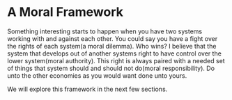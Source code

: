 # A Moral Framework

Something interesting starts to happen when you have two systems working with and against each other. You could say you have a fight over the rights of each system(a moral dilemma). Who wins? I believe that the system that develops out of another systems right to have control over the lower system(moral authority). This right is always paired with a needed set of things that system should and should not do(moral responsibility). Do unto the other economies as you would want done unto yours.

We will explore this framework in the next few sections.


